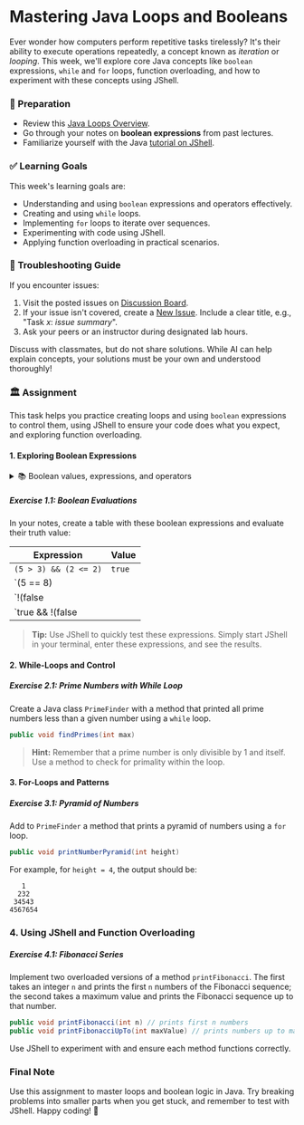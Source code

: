# Mastering Java Loops and Booleans

Ever wonder how computers perform repetitive tasks tirelessly? It's their ability to execute operations repeatedly, a concept known as _iteration_ or _looping_. This week, we'll explore core Java concepts like `boolean` expressions, `while` and `for` loops, function overloading, and how to experiment with these concepts using JShell.

### 📝 Preparation

- Review this [Java Loops Overview](https://docs.oracle.com/javase/tutorial/java/nutsandbolts/flow.html).
- Go through your notes on **boolean expressions** from past lectures.
- Familiarize yourself with the Java [tutorial on JShell](https://docs.oracle.com/javase/9/jshell/introduction-jshell.htm).

### ✅ Learning Goals

This week's learning goals are:

- Understanding and using `boolean` expressions and operators effectively.
- Creating and using `while` loops.
- Implementing `for` loops to iterate over sequences.
- Experimenting with code using JShell.
- Applying function overloading in practical scenarios.

### 🚨 Troubleshooting Guide

If you encounter issues:

1. Visit the posted issues on [Discussion Board](https://gits-15.sys.kth.se/java-24/help/issues).
2. If your issue isn't covered, create a [New Issue](https://gits-15.sys.kth.se/java-24/help/issues/new). Include a clear title, e.g., "Task _x_: _issue summary_".
3. Ask your peers or an instructor during designated lab hours.

Discuss with classmates, but do not share solutions. While AI can help explain concepts, your solutions must be your own and understood thoroughly!

### 🏛 Assignment

This task helps you practice creating loops and using `boolean` expressions to control them, using JShell to ensure your code does what you expect, and exploring function overloading.

#### 1. Exploring Boolean Expressions

<details>
<summary> 📚 Boolean values, expressions, and operators </summary>

A [boolean value](https://en.wikipedia.org/wiki/Boolean_data_type) is either true or false. Boolean expressions evaluate conditions, resulting in a true or false value. In Java, `boolean` is a primitive type. Here are a few examples:

```java
boolean isRaining = false;
boolean isSunny = !isRaining;
```

Boolean operators include:
- `&&`: “and”
- `||`: “or”
- `!`: “not”

Parentheses can change the precedence of operations, similar to arithmetic expressions.

</details>

##### Exercise 1.1: Boolean Evaluations

In your notes, create a table with these boolean expressions and evaluate their truth value:

| Expression                 | Value   |
|----------------------------|---------|
| `(5 > 3) && (2 <= 2)`      | `true`  |
| `(5 == 8) || (3 > 1)`      |         |
| `!(false || true)`         |         |
| `true && !(false || false)`|         |

> **Tip:** Use JShell to quickly test these expressions. Simply start JShell in your terminal, enter these expressions, and see the results.

#### 2. While-Loops and Control

##### Exercise 2.1: Prime Numbers with While Loop

Create a Java class `PrimeFinder` with a method that printed all prime numbers less than a given number using a `while` loop. 

```java
public void findPrimes(int max)
```

> **Hint:** Remember that a prime number is only divisible by 1 and itself. Use a method to check for primality within the loop.

#### 3. For-Loops and Patterns

##### Exercise 3.1: Pyramid of Numbers

Add to `PrimeFinder` a method that prints a pyramid of numbers using a `for` loop.

```java
public void printNumberPyramid(int height)
```

For example, for `height = 4`, the output should be:
```
   1
  232
 34543
4567654
```

### 4. Using JShell and Function Overloading

##### Exercise 4.1: Fibonacci Series

Implement two overloaded versions of a method `printFibonacci`. The first takes an integer `n` and prints the first `n` numbers of the Fibonacci sequence; the second takes a maximum value and prints the Fibonacci sequence up to that number.

```java
public void printFibonacci(int n) // prints first n numbers
public void printFibonacciUpTo(int maxValue) // prints numbers up to maxValue
```

Use JShell to experiment with and ensure each method functions correctly.

### Final Note

Use this assignment to master loops and boolean logic in Java. Try breaking problems into smaller parts when you get stuck, and remember to test with JShell. Happy coding! 🚀